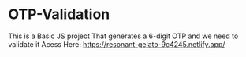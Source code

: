 # OTP-Validation
This is a Basic JS project That generates a 6-digit OTP and we need to validate it
Acess Here: https://resonant-gelato-9c4245.netlify.app/
